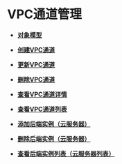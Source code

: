 # VPC通道管理<a name="ZH-CN_TOPIC_0000001082135143"></a>

-   **[对象模型](VPCChannelManagement-ObjectModel-15.md)**  

-   **[创建VPC通道](CreatingaVPCChannel.md)**  

-   **[更新VPC通道](UpdatingaVPCChannel.md)**  

-   **[删除VPC通道](DeletingaVPCChannel.md)**  

-   **[查看VPC通道详情](QueryingVPCChannelDetails.md)**  

-   **[查看VPC通道列表](QueryingtheVPCchannelList.md)**  

-   **[添加后端实例（云服务器）](AddingBackendInstances.md)**  

-   **[删除后端实例（云服务器）](DeletingBackendInstances.md)**  

-   **[查看后端实例列表（云服务器列表）](QueryingBackendInstances.md)**  


